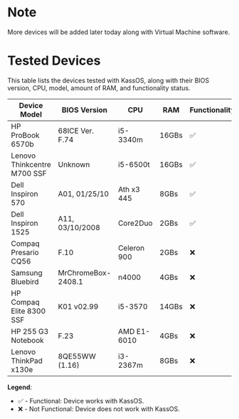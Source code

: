 # Note

More devices will be added later today along with Virtual Machine software. 

# Tested Devices 

This table lists the devices tested with KassOS, along with their BIOS version, CPU, model, amount of RAM, and functionality status.


| Device Model                | BIOS Version       | CPU         | RAM   | Functionality      |
| --------------------------- | ------------------ | ----------- | ----- | ------------------ |
| HP ProBook 6570b            | 68ICE Ver. F.74    | i5-3340m    | 16GBs | :white_check_mark: |
| Lenovo Thinkcentre M700 SSF | Unknown            | i5-6500t    | 16GBs | :white_check_mark: |
| Dell Inspiron 570           | A01, 01/25/10      | Ath x3 445  | 8GBs  | :white_check_mark: |
| Dell Inspiron 1525          | A11, 03/10/2008    | Core2Duo    | 2GBs  | :white_check_mark: |
| Compaq Presario CQ56        | F.10               | Celeron 900 | 2GBs  | :x:                |
| Samsung Bluebird            | MrChromeBox-2408.1 | n4000       | 4GBs  | :x:                |
| HP Compaq Elite 8300 SSF    | K01 v02.99         | i5-3570     | 14GBs | :x:                |
| HP 255 G3 Notebook          | F.23               | AMD E1-6010 | 4GBs  | :x:                |
| Lenovo ThinkPad x130e       | 8QE55WW (1.16)     | i3-2367m    | 8GBs  | :x:                |

**Legend**:
-  :white_check_mark: - Functional: Device works with KassOS.
-  :x: - Not Functional: Device does not work with KassOS.